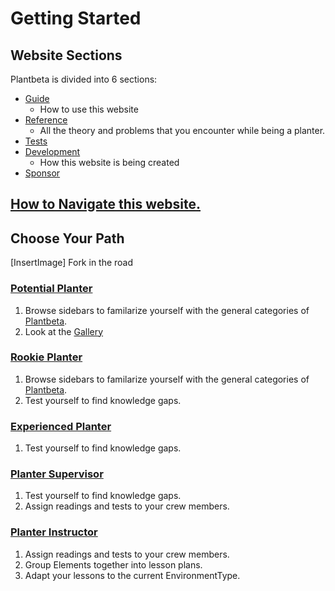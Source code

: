 # Getting Started

## Website Sections

Plantbeta is divided into 6 sections:

- [Guide]()
    - How to use this website
- [Reference]()
    - All the theory and problems that you encounter while being a planter.
- [Tests]()
- [Development]()
    - How this website is being created
- [Sponsor]()




## [How to Navigate this website.](/guide/How/Navigation)



## Choose Your Path

[InsertImage] Fork in the road

### [Potential Planter](/guide/Who/PotentialPlanter)

1. Browse sidebars to familarize yourself with the general categories of [Plantbeta]().
2. Look at the [Gallery]()

### [Rookie Planter](/guide/Who/RookiePlanter)

1. Browse sidebars to familarize yourself with the general categories of [Plantbeta](). 
2. Test yourself to find knowledge gaps.

### [Experienced Planter](/guide/Who/ExperiencedPlanter)

1. Test yourself to find knowledge gaps.

### [Planter Supervisor](/guide/Who/PlanterSupervisor)

1. Test yourself to find knowledge gaps.
2. Assign readings and tests to your crew members.


### [Planter Instructor](/guide/Who/PlanterInstructor)

1. Assign readings and tests to your crew members.
2. Group Elements together into lesson plans.
3. Adapt your lessons to the current EnvironmentType. 






